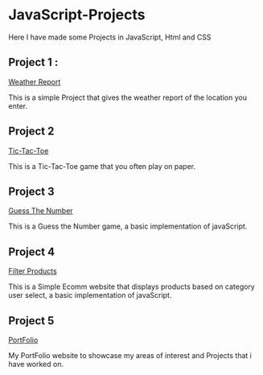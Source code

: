 # JavaScript-Projects
Here I have made some Projects in JavaScript, Html and CSS


## Project 1 : 
[Weather Report](https://saurabh5233.github.io/JavaScript-Projects/Weather%20Report/)

This is a simple Project that gives the weather report of the location you enter.

## Project 2
[Tic-Tac-Toe](https://saurabh5233.github.io/JavaScript-Projects/TicTacToe/)

This is a Tic-Tac-Toe game that you often play on paper.

## Project 3
[Guess The Number](https://saurabh5233.github.io/JavaScript-Projects/Guess%20A%20Number/)

This is a Guess the Number game, a basic implementation of javaScript.


## Project 4
[Filter Products](https://java-script-projects-two.vercel.app/)

This is a Simple Ecomm website that displays products based on category user select, a basic implementation of javaScript.


## Project 5
[PortFolio](https://portfolio-woad-phi-25.vercel.app/)

My PortFolio website to showcase my areas of interest and Projects that i have worked on.


